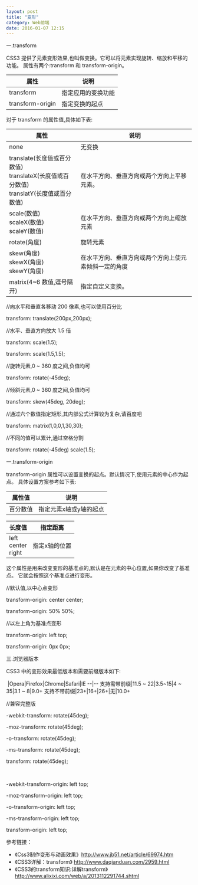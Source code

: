 ```yaml
---
layout: post
title: "变形"
category: Web前端
date: 2016-01-07 12:15
---
```


 

一.transform
CSS3 提供了元素变形效果,也叫做变换。它可以将元素实现旋转、缩放和平移的功能。属性有两个:transform 和 transform-origin。
属性 | 说明
--|-- 
transform | 指定应用的变换功能 
transform-origin | 指定变换的起点

对于 transform 的属性值,具体如下表:

属性 | 说明
--|--
none | 无变换
translate(长度值或百分数值) <br>translateX(长度值或百分数值)<br> translatY(长度值或百分数值)| 在水平方向、垂直方向或两个方向上平移 元素。
scale(数值)<br> scaleX(数值) <br>scaleY(数值)| 在水平方向、垂直方向或两个方向上缩放 元素
rotate(角度)|旋转元素
skew(角度)<br> skewX(角度)<br> skewY(角度)| 在水平方向、垂直方向或两个方向上使元 素倾斜一定的角度
matrix(4~6 数值,逗号隔开) | 指定自定义变换。


//向水平和垂直各移动 200 像素,也可以使用百分比 

transform: translate(200px,200px);
 
//水平、垂直方向放大 1.5 倍 

transform: scale(1.5);

transform: scale(1.5,1.5);

//旋转元素,0 ~ 360 度之间,负值均可 

transform: rotate(-45deg);
//倾斜元素,0 ~ 360 度之间,负值均可 
transform: skew(45deg, 20deg);

//通过六个数值指定矩形,其内部公式计算较为复杂,请百度吧 

transform: matrix(1,0,0,1,30,30);

//不同的值可以累计,通过空格分割 

transform: rotate(-45deg) scale(1.5);

一.transform-origin

transform-origin 属性可以设置变换的起点。默认情况下,使用元素的中心作为起点。具体设置方案参考如下表:
属性值 | 说明
--|--
百分数值 | 指定元素x轴或y轴的起点

长度值 | 指定距离
--|--
left <br/> center <br/>right | 指定x轴的位置

这个属性是用来改变变形的基准点的,默认是在元素的中心位置,如果你改变了基准点。 它就会按照这个基准点进行变形。

//默认值,以中心点变形 

transform-origin: center center;

transform-origin: 50% 50%;
//以左上角为基准点变形 
transform-origin: left top; 
transform-origin: 0px 0px;
三.浏览器版本
CSS3 中的变形效果最低版本和需要前缀版本如下:
 &nbsp;|Opera|Firefox|Chrome|Safari|IE--|--支持需带前缀|11.5 ~ 22|3.5~15|4 ~ 35|3.1 ~ 8|9.0+支持不带前缀|23+|16+|26+|无|10.0+


//兼容完整版
-webkit-transform: rotate(45deg);
-moz-transform: rotate(45deg); 
-o-transform: rotate(45deg); 
-ms-transform: rotate(45deg); 
transform: rotate(45deg);
<br/>
-webkit-transform-origin: left top; 
-moz-transform-origin: left top; 
-o-transform-origin: left top; 
-ms-transform-origin: left top; 
transform-origin: left top;

参考链接：

* 《Css3制作变形与动画效果》<http://www.jb51.net/article/69974.htm>
* 《CSS3详解：transform》 <http://www.daqianduan.com/2959.html>
* 《CSS3的transform知识:详解transform》<http://www.alixixi.com/web/a/2013112291744.shtml>
 